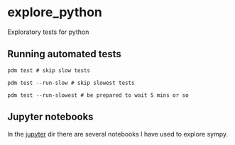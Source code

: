 # explore_python
Exploratory tests for python

## Running automated tests

```
pdm test # skip slow tests

pdm test --run-slow # skip slowest tests

pdm test --run-slowest # be prepared to wait 5 mins or so
```

## Jupyter notebooks

In the [jupyter](./jupyter/) dir there are several notebooks I have used to explore sympy.
